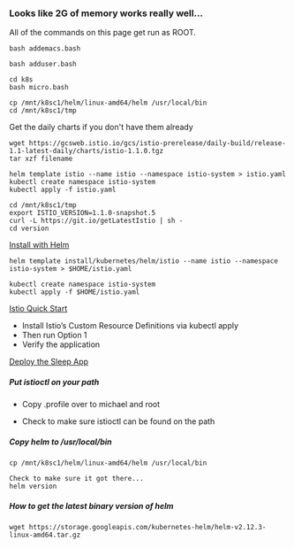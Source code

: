 
### Looks like 2G of memory works really well...

All of the commands on this page get run as ROOT.

```
bash addemacs.bash

bash adduser.bash

cd k8s
bash micro.bash

cp /mnt/k8sc1/helm/linux-amd64/helm /usr/local/bin
cd /mnt/k8sc1/tmp
```

Get the daily charts if you don't have them already

```
wget https://gcsweb.istio.io/gcs/istio-prerelease/daily-build/release-1.1-latest-daily/charts/istio-1.1.0.tgz
tar xzf filename
```

```
helm template istio --name istio --namespace istio-system > istio.yaml
kubectl create namespace istio-system
kubectl apply -f istio.yaml
```


```
cd /mnt/k8sc1/tmp
export ISTIO_VERSION=1.1.0-snapshot.5
curl -L https://git.io/getLatestIstio | sh -
cd version
```


[Install with Helm](https://istio.io/docs/setup/kubernetes/helm-install/#option-1-install-with-helm-via-helm-template)

```
helm template install/kubernetes/helm/istio --name istio --namespace istio-system > $HOME/istio.yaml

kubectl create namespace istio-system
kubectl apply -f $HOME/istio.yaml
```

[Istio Quick Start](https://istio.io/docs/setup/kubernetes/quick-start/)

  * Install Istio’s Custom Resource Definitions via kubectl apply
  * Then run Option 1
  * Verify the application

[Deploy the Sleep App](https://istio.io/docs/setup/kubernetes/sidecar-injection/#deploying-an-app)

##### Put istioctl on your path

 * Copy .profile over to michael and root

 * Check to make sure istioctl can be found on the path


##### Copy helm to /usr/local/bin

```
cp /mnt/k8sc1/helm/linux-amd64/helm /usr/local/bin

Check to make sure it got there...
helm version
```

##### How to get the latest binary version of helm

```
wget https://storage.googleapis.com/kubernetes-helm/helm-v2.12.3-linux-amd64.tar.gz
```

